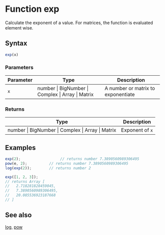 <!-- Note: This file is automatically generated from source code comments. Changes made in this file will be overridden. -->

# Function exp

Calculate the exponent of a value.
For matrices, the function is evaluated element wise.


## Syntax

```js
exp(x)
```

### Parameters

Parameter | Type | Description
--------- | ---- | -----------
`x` | number &#124; BigNumber &#124; Complex &#124; Array &#124; Matrix | A number or matrix to exponentiate

### Returns

Type | Description
---- | -----------
number &#124; BigNumber &#124; Complex &#124; Array &#124; Matrix | Exponent of `x`


## Examples

```js
exp(2);                  // returns number 7.3890560989306495
pow(e, 2);          // returns number 7.3890560989306495
log(exp(2));        // returns number 2

exp([1, 2, 3]);
// returns Array [
//   2.718281828459045,
//   7.3890560989306495,
//   20.085536923187668
// ]
```


## See also

[log](log.md),
[pow](pow.md)
